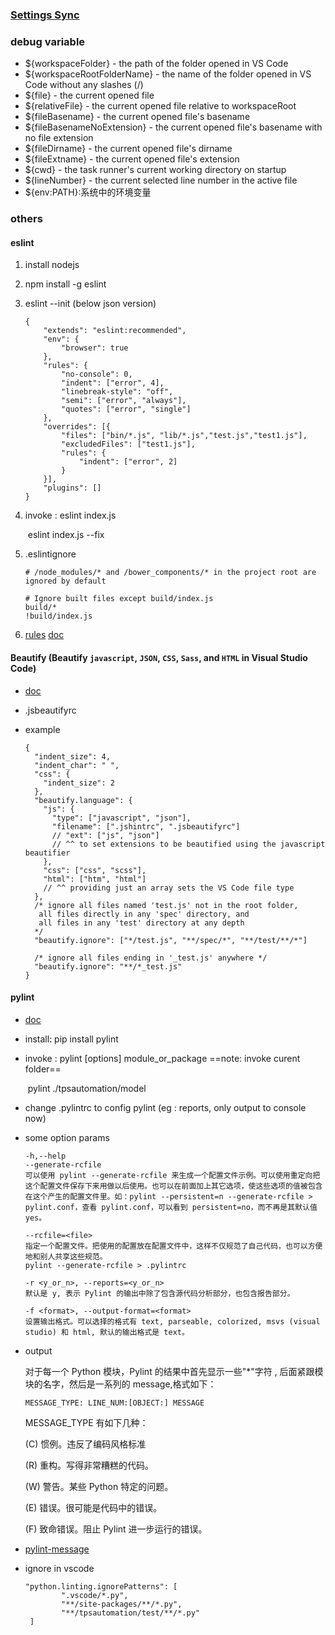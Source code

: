 ### [Settings Sync](https://marketplace.visualstudio.com/items?itemName=Shan.code-settings-sync)

### debug variable
- \${workspaceFolder} - the path of the folder opened in VS Code
- \${workspaceRootFolderName} - the name of the folder opened in VS Code without any slashes (/)
- \${file} - the current opened file
- \${relativeFile} - the current opened file relative to workspaceRoot
- \${fileBasename} - the current opened file's basename
- \${fileBasenameNoExtension} - the current opened file's basename with no file extension
- \${fileDirname} - the current opened file's dirname
- \${fileExtname} - the current opened file's extension
- \${cwd} - the task runner's current working directory on startup
- \${lineNumber} - the current selected line number in the active file
- \${env:PATH}:系统中的环境变量

### others
#### eslint

1. install nodejs

2. npm install -g eslint

3. eslint --init   (below json version)

   ```
   {
       "extends": "eslint:recommended",
       "env": {
           "browser": true
       },
       "rules": {
           "no-console": 0,
           "indent": ["error", 4],
           "linebreak-style": "off",
           "semi": ["error", "always"],
           "quotes": ["error", "single"]
       },
       "overrides": [{
           "files": ["bin/*.js", "lib/*.js","test.js","test1.js"],
           "excludedFiles": ["test1.js"],
           "rules": {
               "indent": ["error", 2]
           }
       }],
       "plugins": []
   }
   ```

4. invoke :  eslint index.js

   ​	      eslint index.js --fix

5. .eslintignore

   ```
   # /node_modules/* and /bower_components/* in the project root are ignored by default

   # Ignore built files except build/index.js
   build/*
   !build/index.js
   ```
6. [rules](http://eslint.cn/docs/rules/)      [doc](http://eslint.cn/docs/user-guide/configuring)

#### Beautify  (Beautify `javascript`, `JSON`, `CSS`, `Sass`, and `HTML` in Visual Studio Code)

- [doc](https://marketplace.visualstudio.com/items?itemName=HookyQR.beautify)

- .jsbeautifyrc

- example

  ```
  {
    "indent_size": 4,
    "indent_char": " ",
    "css": {
      "indent_size": 2
    },
    "beautify.language": {
      "js": {
        "type": ["javascript", "json"],
        "filename": [".jshintrc", ".jsbeautifyrc"]
        // "ext": ["js", "json"]
        // ^^ to set extensions to be beautified using the javascript beautifier
      },
      "css": ["css", "scss"],
      "html": ["htm", "html"]
      // ^^ providing just an array sets the VS Code file type
    },
    /* ignore all files named 'test.js' not in the root folder,
     all files directly in any 'spec' directory, and
     all files in any 'test' directory at any depth
    */
    "beautify.ignore": ["*/test.js", "**/spec/*", "**/test/**/*"]

    /* ignore all files ending in '_test.js' anywhere */
    "beautify.ignore": "**/*_test.js"
  }
  ```


#### pylint

-   [doc](https://pylint.readthedocs.io/en/latest/)

-   install: pip install pylint

-   invoke : pylint [options] module_or_package    ==note: invoke curent folder==

    ​	pylint ./tpsautomation/model

-   change .pylintrc to config pylint  (eg : reports, only output to console now)

-   some option params

    ```
    -h,--help
    --generate-rcfile
    可以使用 pylint --generate-rcfile 来生成一个配置文件示例。可以使用重定向把这个配置文件保存下来用做以后使用。也可以在前面加上其它选项，使这些选项的值被包含在这个产生的配置文件里。如：pylint --persistent=n --generate-rcfile > pylint.conf，查看 pylint.conf，可以看到 persistent=no，而不再是其默认值 yes。

    --rcfile=<file>
    指定一个配置文件。把使用的配置放在配置文件中，这样不仅规范了自己代码，也可以方便地和别人共享这些规范。
    pylint --generate-rcfile > .pylintrc

    -r <y_or_n>, --reports=<y_or_n>
    默认是 y, 表示 Pylint 的输出中除了包含源代码分析部分，也包含报告部分。

    -f <format>, --output-format=<format>
    设置输出格式。可以选择的格式有 text, parseable, colorized, msvs (visual studio) 和 html, 默认的输出格式是 text。
    ```

-   output

    对于每一个 Python 模块，Pylint 的结果中首先显示一些"*"字符 , 后面紧跟模块的名字，然后是一系列的 message,格式如下：

    `MESSAGE_TYPE: LINE_NUM:[OBJECT:] MESSAGE`

    MESSAGE_TYPE 有如下几种：

    (C) 惯例。违反了编码风格标准

    (R) 重构。写得非常糟糕的代码。

    (W) 警告。某些 Python 特定的问题。

    (E) 错误。很可能是代码中的错误。

    (F) 致命错误。阻止 Pylint 进一步运行的错误。

-   [pylint-message](https://github.com/janjur/readable-pylint-messages/blob/master/README.md)

-   ignore in vscode

    ```
    "python.linting.ignorePatterns": [
            ".vscode/*.py",
            "**/site-packages/**/*.py",
            "**/tpsautomation/test/**/*.py"
     ]
    ```